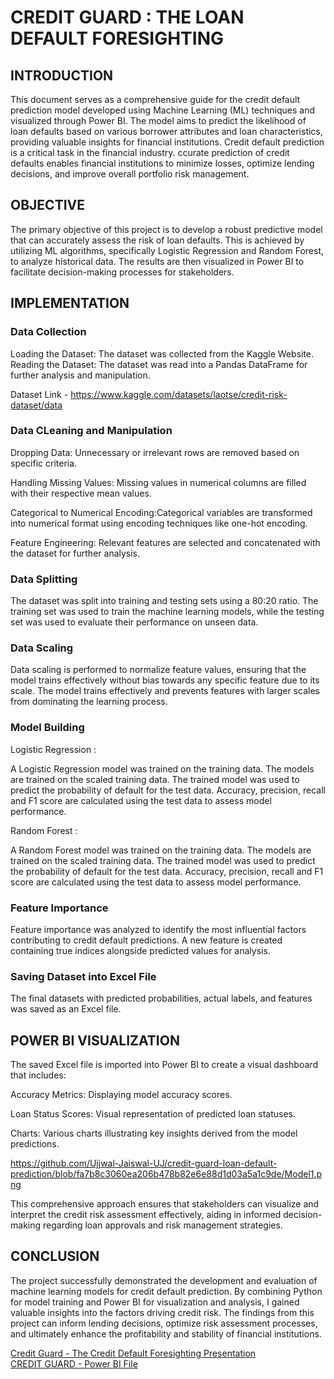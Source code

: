 # CREDIT GUARD : THE LOAN DEFAULT FORESIGHTING
## INTRODUCTION
This document serves as a comprehensive guide for the credit default prediction model developed using Machine Learning (ML) techniques and visualized through Power BI. The model aims to predict the likelihood of loan defaults based on various borrower attributes and loan characteristics, providing valuable insights for financial institutions. Credit default prediction is a critical task in the financial industry. ccurate prediction of credit defaults enables financial institutions to minimize losses, optimize lending decisions, and improve overall portfolio risk management.

## OBJECTIVE
The primary objective of this project is to develop a robust predictive model that can accurately assess the risk of loan defaults. This is achieved by utilizing ML algorithms, specifically Logistic Regression and Random Forest, to analyze historical data. The results are then visualized in Power BI to facilitate decision-making processes for stakeholders. 

## IMPLEMENTATION
### Data Collection
Loading the Dataset: The dataset was collected from the Kaggle Website.
Reading the Dataset: The dataset was read into a Pandas DataFrame for further analysis and manipulation.

Dataset Link - https://www.kaggle.com/datasets/laotse/credit-risk-dataset/data
### Data CLeaning and Manipulation
Dropping Data: Unnecessary or irrelevant rows are removed based on specific criteria.

Handling Missing Values: Missing values in numerical columns are filled with their respective mean values.

Categorical to Numerical Encoding:Categorical variables are transformed into numerical format using encoding techniques like one-hot encoding.

Feature Engineering: Relevant features are selected and concatenated with the dataset for further analysis.

### Data Splitting
The dataset was split into training and testing sets using a 80:20 ratio. The training set was used to train the machine learning models, while the testing set was used to evaluate their performance on unseen data. 

### Data Scaling
Data scaling is performed to normalize feature values, ensuring that the model trains effectively without bias towards any specific feature due to its scale.  The model trains effectively and prevents features with larger scales from dominating the learning process.

### Model Building
Logistic Regression :

A Logistic Regression model was trained on the training data. The models are trained on the scaled training data. The trained model was used to predict the probability of default for the test data. Accuracy, precision, recall and F1 score are calculated using the test data to assess model performance.

Random Forest :

A Random Forest model was trained on the training data. The models are trained on the scaled training data. The trained model was used to predict the probability of default for the test data. Accuracy, precision, recall and F1 score are calculated using the test data to assess model performance.

### Feature Importance
Feature importance was analyzed to identify the most influential factors contributing to credit default predictions. A new feature is created containing true indices alongside predicted values for analysis.

### Saving Dataset into Excel File
The final datasets with predicted probabilities, actual labels, and features was saved as an Excel file.

## POWER BI VISUALIZATION
The saved Excel file is imported into Power BI to create a visual dashboard that includes:

Accuracy Metrics: Displaying model accuracy scores.

Loan Status Scores: Visual representation of predicted loan statuses.

Charts: Various charts illustrating key insights derived from the model predictions.

https://github.com/Ujjwal-Jaiswal-UJ/credit-guard-loan-default-prediction/blob/fa7b8c3060ea206b478b82e6e88d1d03a5a1c9de/Model1.png

This comprehensive approach ensures that stakeholders can visualize and interpret the credit risk assessment effectively, aiding in informed decision-making regarding loan approvals and risk management strategies.

## CONCLUSION
The project successfully demonstrated the development and evaluation of machine learning models for credit default prediction. By combining Python for model training and Power BI for visualization and analysis, I gained valuable insights into the factors driving credit risk. The findings from this project can inform lending decisions, optimize risk assessment processes, and ultimately enhance the profitability and stability of financial institutions.

[Credit Guard - The Credit Default Foresighting Presentation](https://www.canva.com/design/DAGbr72e820/ofwsPstNGvsS9dnIBKYenA/view?utm_content=DAGbr72e820&utm_campaign=designshare&utm_medium=link2&utm_source=uniquelinks&utlId=h6a53200148)<br>
[CREDIT GUARD - Power BI File](https://1drv.ms/u/c/206bbe20bed39524/EV3W4kgGC3ZItaHpjBFHyFsBAR9YVcZ2TQfG9_0U_GudjA?e=AWBASS)





